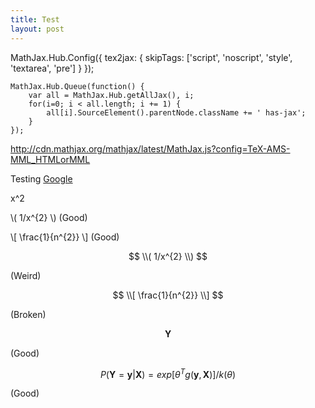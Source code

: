 ```yaml
---
title: Test
layout: post
---
```


<script type="text/javascript"
        src="http://cdn.mathjax.org/mathjax/latest/MathJax.js?config=TeX-AMS-MML_HTMLorMML">

    MathJax.Hub.Config({ styles: {
        ".MathJax": {
            color: "#FFCC00"
        }
    }
    })

</script>


MathJax.Hub.Config({
      tex2jax: {
        skipTags: ['script', 'noscript', 'style', 'textarea', 'pre']
      }
    });
    
    MathJax.Hub.Queue(function() {
        var all = MathJax.Hub.getAllJax(), i;
        for(i=0; i < all.length; i += 1) {
            all[i].SourceElement().parentNode.className += ' has-jax';
        }
    });
    
http://cdn.mathjax.org/mathjax/latest/MathJax.js?config=TeX-AMS-MML_HTMLorMML

Testing [Google](http://google.com)

x^2


\\( 1/x^{2} \\) (Good)

\\[ \frac{1}{n^{2}} \\] (Good)

$$
\\( 1/x^{2} \\)
$$

(Weird)

$$
\\[ \frac{1}{n^{2}} \\]
$$

(Broken)

$$\mathbf{Y}$$

(Good)

$$ 
P(\mathbf{Y} = \mathbf{y}|\mathbf{X}) = exp[{\theta } ^{T} g(\mathbf{y},\mathbf{X})]/k(\theta ) 
$$

(Good)
